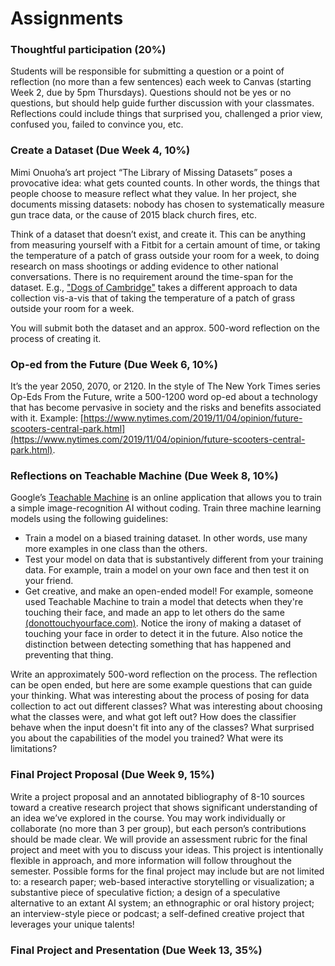 ---
---

# Assignments

### Thoughtful participation (20%)

Students will be responsible for submitting a question or a point of reflection (no more than a few sentences) each week to Canvas (starting Week 2, due by 5pm Thursdays). Questions should not be yes or no questions, but should help guide further discussion with your classmates. Reflections could include things that surprised you, challenged a prior view, confused you, failed to convince you, etc.

### Create a Dataset (Due Week 4, 10%)

Mimi Onuoha’s art project “The Library of Missing Datasets” poses a provocative idea: what gets counted counts. In other words, the things that people choose to measure reflect what they value. In her project, she documents missing datasets: nobody has chosen to systematically measure gun trace data, or the cause of 2015 black church fires, etc.

Think of a dataset that doesn’t exist, and create it. This can be anything from measuring yourself with a Fitbit for a certain amount of time, or taking the temperature of a patch of grass outside your room for a week, to doing research on mass shootings or adding evidence to other national conversations. There is no requirement around the time-span for the dataset. E.g., ["Dogs of Cambridge"](https://data.cambridgema.gov/General-Government/Dogs-of-Cambridge/sckh-3xyx/data) takes a different approach to data collection vis-a-vis that of taking the temperature of a patch of grass outside your room for a week.

You will submit both the dataset and an approx. 500-word reflection on the process of creating it.

### Op-ed from the Future (Due Week 6, 10%)

It’s the year 2050, 2070, or 2120. In the style of The New York Times series Op-Eds From the Future, write a 500-1200 word op-ed about a technology that has become pervasive in society and the risks and benefits associated with it. Example: [https://www.nytimes.com/2019/11/04/opinion/future-scooters-central-park.html](https://www.nytimes.com/2019/11/04/opinion/future-scooters-central-park.html).

### Reflections on Teachable Machine (Due Week 8, 10%)

Google’s [Teachable Machine](https://teachablemachine.withgoogle.com/) is an online application that allows you to train a simple image-recognition AI without coding. Train three machine learning models using the following guidelines:
- Train a model on a biased training dataset. In other words, use many more examples in one class than the others.
- Test your model on data that is substantively different from your training data. For example, train a model on your own face and then test it on your friend.
- Get creative, and make an open-ended model! For example, someone used Teachable Machine to train a model that detects when they're touching their face, and made an app to let others do the same [(donottouchyourface.com)](https://donottouchyourface.com/). Notice the irony of making a dataset of touching your face in order to detect it in the future. Also notice the distinction between detecting something that has happened and preventing that thing.

Write an approximately 500-word reflection on the process. The reflection can be open ended, but here are some example questions that can guide your thinking. What was interesting about the process of posing for data collection to act out different classes? What was interesting about choosing what the classes were, and what got left out? How does the classifier behave when the input doesn't fit into any of the classes? What surprised you about the capabilities of the model you trained? What were its limitations?

### Final Project Proposal (Due Week 9, 15%)

Write a project proposal and an annotated bibliography of 8-10 sources toward a creative research project that shows significant understanding of an idea we’ve explored in the course. You may work individually or collaborate (no more than 3 per group), but each person’s contributions should be made clear. We will provide an assessment rubric for the final project and meet with you to discuss your ideas. This project is intentionally flexible in approach, and more information will follow throughout the semester. Possible forms for the final project may include but are not limited to: a research paper; web-based interactive storytelling or visualization; a substantive piece of speculative fiction; a design of a speculative alternative to an extant AI system; an ethnographic or oral history project; an interview-style piece or podcast; a self-defined creative project that leverages your unique talents!

### Final Project and Presentation (Due Week 13, 35%)
